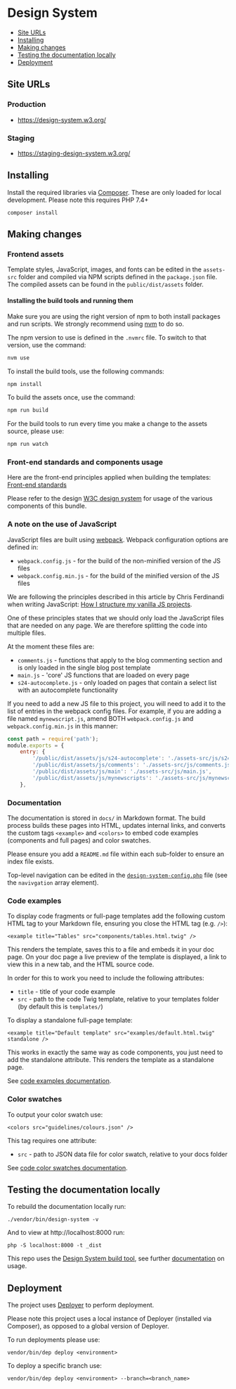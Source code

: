 # Design System

* [Site URLs](#site-urls)
* [Installing](#installing)
* [Making changes](#making-changes)
* [Testing the documentation locally](#testing-the-documentation-locally)
* [Deployment](#deployment)

## Site URLs

### Production

* https://design-system.w3.org/

### Staging

* https://staging-design-system.w3.org/

## Installing

Install the required libraries via [Composer](https://getcomposer.org/). These are only loaded for local development. Please 
note this requires PHP 7.4+ 

```
composer install
```

## Making changes

### Frontend assets

Template styles, JavaScript, images, and fonts can be edited in the `assets-src` folder and compiled via NPM scripts defined
in the `package.json` file. The compiled assets can be found in the `public/dist/assets` folder.

#### Installing the build tools and running them

Make sure you are using the right version of npm to both install packages and run scripts. We strongly recommend using [nvm](https://github.com/nvm-sh/nvm)
to do so.

The npm version to use is defined in  the `.nvmrc` file. To switch to that version, use the command:

```bash
nvm use
```

To install the build tools, use the following commands:

```bash
npm install
```

To build the assets once, use the command:

```bash
npm run build
```

For the build tools to run every time you make a change to the assets source, please use:

```bash
npm run watch
```

### Front-end standards and components usage

Here are the front-end principles applied when building the templates: [Front-end standards](https://w3c.studio24.net/docs/front-end-standards/)

Please refer to the design [W3C design system](https://design-system.w3.org/) for usage of the various components of this bundle.

### A note on the use of JavaScript

JavaScript files are built using [webpack](https://webpack.js.org/). Webpack configuration options are defined in:

* `webpack.config.js` - for the build of the non-minified version of the JS files
* `webpack.config.min.js` - for the build of the minified version of the JS files

We are following the principles described in this article by Chris Ferdinandi when writing JavaScript: [How I structure my vanilla JS projects](https://gomakethings.com/how-i-structure-my-vanilla-js-projects/).

One of these principles states that we should only load the JavaScript files that are needed on any page. We are therefore splitting the code into multiple files.

At the moment these files are:

* `comments.js` - functions that apply to the blog commenting section and is only loaded in the single blog post template
* `main.js` - 'core' JS functions that are loaded on every page
* `s24-autocomplete.js` - only loaded on pages that contain a select list with an autocomplete functionality

If you need to add a new JS file to this project, you will need to add it to the list of entries in the webpack config files. For example, if you are
adding a file named `mynewscript.js`, amend BOTH `webpack.config.js` and `webpack.config.min.js` in this manner:

```javascript
const path = require('path');
module.exports = {
	entry: {
		'/public/dist/assets/js/s24-autocomplete': './assets-src/js/s24-autocomplete.js',
		'/public/dist/assets/js/comments': './assets-src/js/comments.js',
		'/public/dist/assets/js/main': './assets-src/js/main.js',
        '/public/dist/assets/js/mynewscripts': './assets-src/js/mynewscript.js'
	},
```

### Documentation

The documentation is stored in `docs/` in Markdown format. The build process builds these pages into HTML, updates internal 
links, and converts the custom tags `<example>` and `<colors>` to embed code examples (components and full pages) and color swatches.

Please ensure you add a `README.md` file within each sub-folder to ensure an index file exists.

Top-level navigation can be edited in the [`design-system-config.php`](design-system-config.php) file (see the `navivgation` array element).

### Code examples

To display code fragments or full-page templates add the following custom HTML tag to your Markdown file, ensuring you 
close the HTML tag (e.g. `/>`):

```
<example title="Tables" src="components/tables.html.twig" />
```

This renders the template, saves this to a file and embeds it in your doc page. On your doc page a live preview of the template
is displayed, a link to view this in a new tab, and the HTML source code.

In order for this to work you need to include the following attributes:

* `title` - title of your code example
* `src` - path to the code Twig template, relative to your templates folder (by default this is `templates/`)

To display a standalone full-page template:

```
<example title="Default template" src="examples/default.html.twig" standalone />
```

This works in exactly the same way as code components, you just need to add the standalone attribute. This renders the template as a standalone page.

See [code examples documentation](https://github.com/studio24/design-system/blob/main/docs/code-examples.md).

### Color swatches

To output your color swatch use:

```
<colors src="guidelines/colours.json" />
```

This tag requires one attribute:

* `src` - path to JSON data file for color swatch, relative to your docs folder

See [code color swatches documentation](https://github.com/studio24/design-system/blob/main/docs/colors.md).

## Testing the documentation locally

To rebuild the documentation locally run:

```
./vendor/bin/design-system -v
```

And to view at http://localhost:8000 run:

```
php -S localhost:8000 -t _dist
```

This repo uses the [Design System build tool](https://github.com/studio24/design-system), see further 
[documentation](https://github.com/studio24/design-system/tree/main/docs) on usage.

## Deployment

The project uses [Deployer](https://deployer.org/) to perform deployment. 

Please note this project uses a local instance of Deployer (installed via Composer), as opposed to a global version of 
Deployer.

To run deployments please use:

````
vendor/bin/dep deploy <environment>
````

To deploy a specific branch use:

````
vendor/bin/dep deploy <environment> --branch=<branch_name>
````
